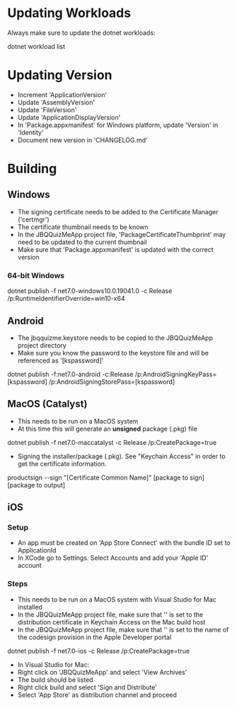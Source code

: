 # Updating Workloads

Always make sure to update the dotnet workloads:

dotnet workload list

# Updating Version

- Increment 'ApplicationVersion'
- Update 'AssemblyVersion'
- Update 'FileVersion'
- Update 'ApplicationDisplayVersion'
- In 'Package.appxmanifest' for Windows platform, update 'Version' in 'Identity'
- Document new version in 'CHANGELOG.md'

# Building

## Windows

- The signing certificate needs to be added to the Certificate Manager ('certmgr')
- The certificate thumbnail needs to be known
- In the JBQQuizMeApp project file, 'PackageCertificateThumbprint' may need to be updated to the current thumbnail
- Make sure that 'Package.appxmanifest' is updated with the correct version

### 64-bit Windows
dotnet publish -f net7.0-windows10.0.19041.0 -c Release /p:RuntimeIdentifierOverride=win10-x64

## Android

- The jbqquizme.keystore needs to be copied to the JBQQuizMeApp project directory
- Make sure you know the password to the keystore file and will be referenced as '[kspassword]'

dotnet publish -f:net7.0-android -c:Release /p:AndroidSigningKeyPass=[kspassword] /p:AndroidSigningStorePass=[kspassword]

## MacOS (Catalyst)

- This needs to be run on a MacOS system
- At this time this will generate an **unsigned** package (.pkg) file

dotnet publish -f net7.0-maccatalyst -c Release /p:CreatePackage=true

 - Signing the installer/package (.pkg).  See "Keychain Access" in order to get the certificate information.

productsign --sign "[Certificate Common Name]" [package to sign] [package to output]

## iOS

### Setup
- An app must be created on 'App Store Connect' with the bundle ID set to ApplicationId
- In XCode go to Settings.  Select Accounts and add your 'Apple ID' account

### Steps
- This needs to be run on a MacOS system with Visual Studio for Mac installed
- In the JBQQuizMeApp project file, make sure that '<CodesignKey>' is set to the distribution certificate in Keychain Access on the Mac build host
- In the JBQQuizMeApp project file, make sure that '<CodesignProvision>' is set to the name of the codesign provision in the Apple Developer portal

dotnet publish -f net7.0-ios -c Release /p:CreatePackage=true

- In Visual Studio for Mac:
- Right click on 'JBQQuizMeApp' and select 'View Archives'
- The build should be listed
- Right click build and select 'Sign and Distribute'
- Select 'App Store' as distribution channel and proceed